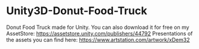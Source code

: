 # Unity3D-Donut-Food-Truck
Donut Food Truck made for Unity.
You can also download it for free on my AssetStore: https://assetstore.unity.com/publishers/44792
Presentations of the assets you can find here: https://www.artstation.com/artwork/xDem32
